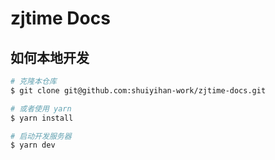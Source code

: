 # zjtime Docs

## 如何本地开发

```bash
# 克隆本仓库
$ git clone git@github.com:shuiyihan-work/zjtime-docs.git

# 或者使用 yarn
$ yarn install

# 启动开发服务器
$ yarn dev
```

